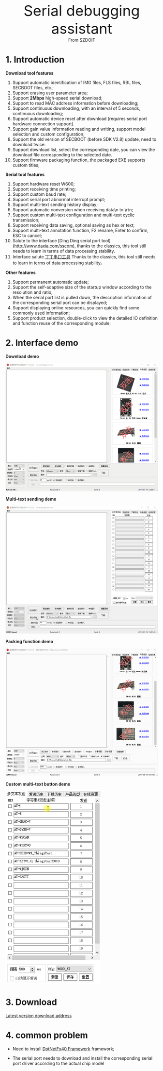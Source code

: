 <center><font size=10> Serial debugging assistant </center></font>

<center> From SZDOIT</center>

# 1. Introduction

**Download tool features**

1.  Support automatic identification of IMG files, FLS files, RBL files, SECBOOT files, etc.;
2. Support erasing user parameter area;
3. Support **2Mbps** high-speed serial download;
4. Support to read MAC address information before downloading;
5. Support continuous downloading, with an interval of 5 seconds, continuous downloading;
6. Support automatic device reset after download (requires serial port hardware connection support).
7. Support gain value information reading and writing, support model selection and custom configuration;
8. Support the old version of SECBOOT (before SDK V2.8) update, need to download twice.
9. Support download list, select the corresponding date, you can view the download file corresponding to the selected date.
10. Support firmware packaging function, the packaged EXE supports custom titles;

**Serial tool features**

1. Support hardware reset W600;
2. Support receiving time printing;
3. Support custom baud rate;
4. Support serial port abnormal interrupt prompt;
5. Support multi-text sending history display;
6. Support automatic conversion when receiving data\n to \r\n;
7. Support custom multi-text configuration and multi-text cyclic transmission;
8. Support receiving data saving, optional saving as hex or text;
9. Support multi-text annotation function, F2 rename, Enter to confirm, ESC to cancel;
10. Salute to the interface [Ding Ding serial port tool] (http://www.daxia.com/sscom), thanks to the classics, this tool still needs to learn in terms of data processing stability.
11. Interface salute [丁丁串口工具](http://www.daxia.com/sscom) Thanks to the classics, this tool still needs to learn in terms of data processing stability。

**Other features**

1.  Support permanent automatic update;
2. Support the self-adaptive size of the startup window according to the resolution and ratio;
3. When the serial port list is pulled down, the description information of the corresponding serial port can be displayed;
4. Support displaying online resources, you can quickly find some commonly used information;
5. Support product selection, double-click to view the detailed IO definition and function reuse of the corresponding module;

# 2. Interface demo

**Download demo**

![img](download_demo.gif)

**Multi-text sending demo**

![img](at_demo.gif)

**Packing function  demo**

![package](package.gif)

**Custom multi-text button demo**

![package](comment.gif)

# 3. Download

[Latest version download address](https://download.w600.fun/tool/ThingsTurn_Serial_Tool.7z)

# 4. common problem

*   Need to install [DotNetFx40 Framework](https://www.microsoft.com/en-us/download/details.aspx?id=17718) framework;

*   The serial port needs to download and install the corresponding serial port driver according to the actual chip model

